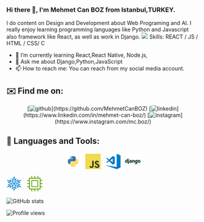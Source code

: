 ### Hi there 👋, I'm Mehmet Can BOZ from Istanbul,TURKEY.

I do content on Design and Development about Web Programing and AI. I really enjoy learning programming languages like Python and Javascript also framework like React, as well as work in Django.
![](https://visitor-badge.laobi.icu/badge?page_id=MehmetCanBOZ.MehmetCanBOZ)
Skills: REACT / JS / HTML / CSS/ C

- 🌱 I’m currently learning React,React Native, Node.js, 
- 💬 Ask me about Django,Python,JavaScript 
- 📫 How to reach me: You can reach from my social media account. 

## ✉️ Find me on:
<p align="center">
[<img src='https://cdn.jsdelivr.net/npm/simple-icons@3.0.1/icons/github.svg' alt='github' height='40'>](https://github.com/MehmetCanBOZ)  [<img src='https://cdn.jsdelivr.net/npm/simple-icons@3.0.1/icons/linkedin.svg' alt='linkedin' height='40'>](https://www.linkedin.com/in/mehmet-can-boz/)  [<img src='https://cdn.jsdelivr.net/npm/simple-icons@3.0.1/icons/instagram.svg' alt='instagram' height='40'>](https://www.instagram.com/mc.boz/)  
</p>

## 🧰 Languages and Tools:
<p align="center">
<img src="https://raw.githubusercontent.com/github/explore/80688e429a7d4ef2fca1e82350fe8e3517d3494d/topics/python/python.png" alt="Python" height="40" style="vertical-align:top; margin:4px">
<img src="https://raw.githubusercontent.com/github/explore/80688e429a7d4ef2fca1e82350fe8e3517d3494d/topics/javascript/javascript.png" alt="Javascript" height="40" style="vertical-align:top; margin:4px">
<img src="https://raw.githubusercontent.com/github/explore/80688e429a7d4ef2fca1e82350fe8e3517d3494d/topics/visual-studio-code/visual-studio-code.png" alt="VS Code" height="40" style="vertical-align:top; margin:4px">
<img src="https://raw.githubusercontent.com/github/explore/80688e429a7d4ef2fca1e82350fe8e3517d3494d/topics/django/django.png" alt="VS Code" height="40" style="vertical-align:top; margin:4px">
</p>

<a href='https://archiveprogram.github.com/'><img src='https://raw.githubusercontent.com/acervenky/animated-github-badges/master/assets/acbadge.gif' width='40' height='40'></a> <a href='https://docs.github.com/en/developers'><img src='https://raw.githubusercontent.com/acervenky/animated-github-badges/master/assets/devbadge.gif' width='40' height='40'></a> 


![GitHub stats](https://github-readme-stats.vercel.app/api?username=MehmetCanBOZ&show_icons=true)  

![Profile views](https://gpvc.arturio.dev/MehmetCanBOZ)  
